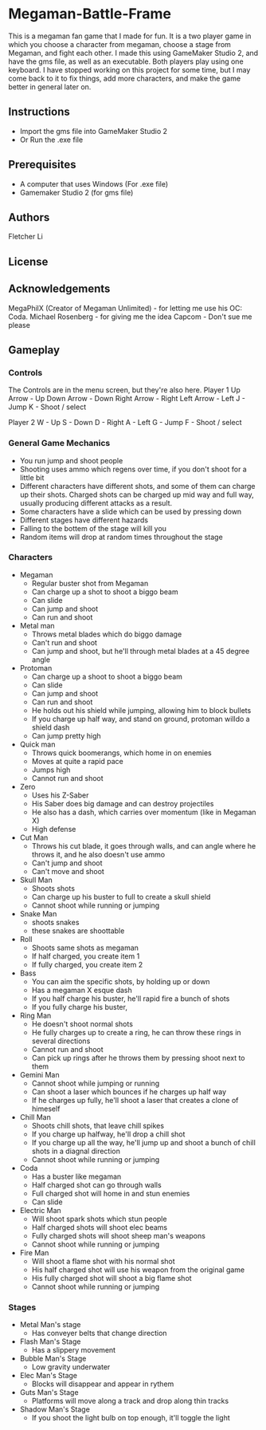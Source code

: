 # Megaman-Battle-Frame

This is a megaman fan game that I made for fun. It is a two player game in which you choose a character from megaman, choose a stage from Megaman, and fight each other. I made this using GameMaker Studio 2, and have the gms file, as well as an executable. Both players play using one keyboard. I have stopped working on this project for some time, but I may come back to it to fix things, add more characters, and make the game better in general later on.

## Instructions

- Import the gms file into GameMaker Studio 2
- Or Run the .exe file

## Prerequisites
- A computer that uses Windows (For .exe file)
- Gamemaker Studio 2 (for gms file)
## Authors

Fletcher Li

## License

## Acknowledgements

MegaPhilX (Creator of Megaman Unlimited) - for letting me use his OC: Coda.
Michael Rosenberg - for giving me the idea
Capcom - Don't sue me please

## Gameplay

### Controls

The Controls are in the menu screen, but they're also here.
Player 1
Up Arrow - Up
Down Arrow - Down
Right Arrow - Right
Left Arrow - Left
J - Jump 
K - Shoot / select

Player 2
W - Up
S - Down
D - Right
A - Left
G - Jump
F - Shoot / select

### General Game Mechanics

- You run jump and shoot people
- Shooting uses ammo which regens over time, if you don't shoot for a little bit
- Different characters have different shots, and some of them can charge up their shots. Charged shots can be charged up mid way and full way, usually producing different attacks as a result.
- Some characters have a slide which can be used by pressing down
- Different stages have different hazards
- Falling to the bottem of the stage will kill you
- Random items will drop at random times throughout the stage

### Characters

- Megaman
  - Regular buster shot from Megaman
  - Can charge up a shot to shoot a biggo beam
  - Can slide
  - Can jump and shoot
  - Can run and shoot
- Metal man
  - Throws metal blades which do biggo damage
  - Can't run and shoot
  - Can jump and shoot, but he'll through metal blades at a 45 degree angle
- Protoman
  - Can charge up a shoot to shoot a biggo beam
  - Can slide
  - Can jump and shoot
  - Can run and shoot
  - He holds out his shield while jumping, allowing him to block bullets
  - If you charge up half way, and stand on ground, protoman willdo a shield dash
  - Can jump pretty high
- Quick man
  - Throws quick boomerangs, which home in on enemies
  - Moves at quite a rapid pace
  - Jumps high 
  - Cannot run and shoot
- Zero
  - Uses his Z-Saber
  - His Saber does big damage and can destroy projectiles
  - He also has a dash, which carries over momentum (like in Megaman X)
  - High defense
- Cut Man
  - Throws his cut blade, it goes through walls, and can angle where he throws it, and he also doesn't use ammo
  - Can't jump and shoot
  - Can't move and shoot
- Skull Man
  - Shoots shots
  - Can charge up his buster to full to create a skull shield
  - Cannot shoot while running or jumping
- Snake Man
  - shoots snakes
  - these snakes are shoottable
- Roll
  - Shoots same shots as megaman
  - If half charged, you create item 1
  - If fully charged, you create item 2
- Bass 
  - You can aim the specific shots, by holding up or down
  - Has a megaman X esque dash
  - If you half charge his buster, he'll rapid fire a bunch of shots
  - If you fully charge his buster, 
- Ring Man
  - He doesn't shoot normal shots 
  - He fully charges up to create a ring, he can throw these rings in several directions
  - Cannot run and shoot
  - Can pick up rings after he throws them by pressing shoot next to them
- Gemini Man
  - Cannot shoot while jumping or running
  - Can shoot a laser which bounces if he charges up half way
  - If he charges up fully, he'll shoot a laser that creates a clone of himeself
- Chill Man
  - Shoots chill shots, that leave chill spikes 
  - If you charge up halfway, he'll drop a chill shot
  - If you charge up all the way, he'll jump up and shoot a bunch of chill shots in a diagnal direction
  - Cannot shoot while running or jumping
- Coda
  - Has a buster like megaman
  - Half charged shot can go through walls
  - Full charged shot will home in and stun enemies
  - Can slide
- Electric Man
  - Will shoot spark shots which stun people
  - Half charged shots will shoot elec beams
  - Fully charged shots will shoot sheep man's weapons
  - Cannot shoot while running or jumping
- Fire Man
  - Will shoot a flame shot with his normal shot
  - His half charged shot will use his weapon from the original game
  - His fully charged shot will shoot a big flame shot
  - Cannot shoot while running or jumping
### Stages
- Metal Man's stage
  - Has conveyer belts that change direction
- Flash Man's Stage
  - Has a slippery movement
- Bubble Man's Stage
  - Low gravity underwater
- Elec Man's Stage
  - Blocks will disappear and appear in rythem
- Guts Man's Stage
  - Platforms will move along a track and drop along thin tracks
- Shadow Man's Stage
  - If you shoot the light bulb on top enough, it'll toggle the light
